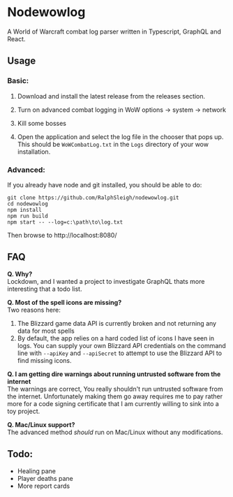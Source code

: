 # Nodewowlog

A World of Warcraft combat log parser written in Typescript, GraphQL and React.

## Usage

### Basic:

1) Download and install the latest release from the releases section. 

2) Turn on advanced combat logging in WoW options -> system -> network

3) Kill some bosses 

4) Open the application and select the log file in the chooser that pops up. This should be `WoWCombatLog.txt` in the `Logs` directory of your wow installation.

### Advanced:
 
If you already have node and git installed, you should be able to do:
 
```
git clone https://github.com/RalphSleigh/nodewowlog.git  
cd nodewowlog  
npm install  
npm run build  
npm start -- --log=c:\path\to\log.txt
```

Then browse to http://localhost:8080/

## FAQ

**Q. Why?**  
Lockdown, and I wanted a project to investigate GraphQL thats more interesting that a todo list.

**Q. Most of the spell icons are missing?**  
Two reasons here:
1. The Blizzard game data API is currently broken and not returning any data for most spells
2. By default, the app relies on a hard coded list of icons I have seen in logs. You can supply your own Blizzard API credentials on the command line with  `--apiKey` and `--apiSecret` to attempt to use the Blizzard API to find missing icons. 

**Q. I am getting dire warnings about running untrusted software from the internet**  
The warnings are correct, You really shouldn't run untrusted software from the internet. Unfortunately making them go away requires me to pay rather more for a code signing certificate that I am currently willing to sink into a toy project. 

**Q. Mac/Linux support?**  
The advanced method *should* run on Mac/Linux without any modifications.

## Todo:

* Healing pane
* Player deaths pane
* More report cards